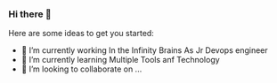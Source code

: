 ### Hi there 👋


Here are some ideas to get you started:

- 🔭 I’m currently working In the Infinity Brains As Jr Devops engineer 
- 🌱 I’m currently learning Multiple Tools anf Technology 
- 👯 I’m looking to collaborate on ...

